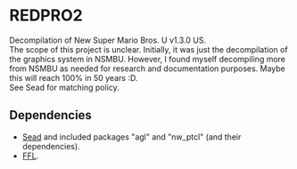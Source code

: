 # REDPRO2
Decompilation of New Super Mario Bros. U v1.3.0 US.  
The scope of this project is unclear. Initially, it was just the decompilation of the graphics system in NSMBU. However, I found myself decompiling more from NSMBU as needed for research and documentation purposes. Maybe this will reach 100% in 50 years :D.  
See Sead for matching policy.  

## Dependencies
* [Sead](https://github.com/aboood40091/sead) and included packages "agl" and "nw_ptcl" (and their dependencies).  
* [FFL](https://github.com/aboood40091/ffl).  
